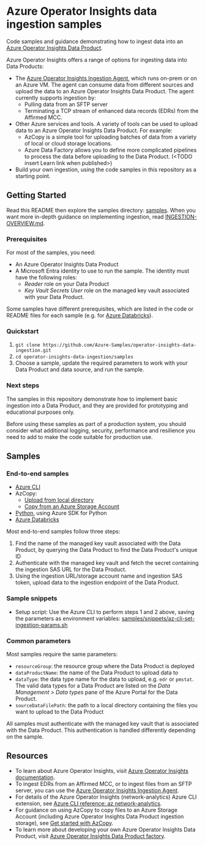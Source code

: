 # Azure Operator Insights data ingestion samples

Code samples and guidance demonstrating how to ingest data into an [Azure Operator Insights Data Product](https://learn.microsoft.com/en-us/azure/operator-insights/).

Azure Operator Insights offers a range of options for ingesting data into Data Products:

- The [Azure Operator Insights Ingestion Agent](https://learn.microsoft.com/en-us/azure/operator-insights/ingestion-agent-overview), which runs on-prem or on an Azure VM. The agent can consume data from different sources and upload the data to an Azure Operator Insights Data Product. The agent currently supports ingestion by:
  - Pulling data from an SFTP server
  - Terminating a TCP stream of enhanced data records (EDRs) from the Affirmed MCC.
- Other Azure services and tools. A variety of tools can be used to upload data to an Azure Operator Insights Data Product. For example:
  - AzCopy is a simple tool for uploading batches of data from a variety of local or cloud storage locations.
  - Azure Data Factory allows you to define more complicated pipelines to process the data before uploading to the Data Product.  (\<TODO insert Learn link when published>)
- Build your own ingestion, using the code samples in this repository as a starting point.

## Getting Started

Read this README then explore the samples directory: [samples](samples). When you want more in-depth guidance on implementing ingestion, read [INGESTION-OVERVIEW.md](INGESTION-OVERVIEW.md).

### Prerequisites

For most of the samples, you need:

- An Azure Operator Insights Data Product
- A Microsoft Entra identity to use to run the sample. The identity must have the following roles:
  - _Reader_ role on your Data Product
  - _Key Vault Secrets User_ role on the managed key vault associated with your Data Product.

Some samples have different prerequisites, which are listed in the code or README files for each sample (e.g. for [Azure Databricks](samples/end-to-end/azure-databricks/README.md)).

### Quickstart

1. `git clone https://github.com/Azure-Samples/operator-insights-data-ingestion.git`
2. `cd operator-insights-data-ingestion/samples`
3. Choose a sample, update the required parameters to work with your Data Product and data source, and run the sample.

### Next steps

The samples in this repository demonstrate how to implement basic ingestion into a Data Product, and they are provided for prototyping and educational purposes only.

Before using these samples as part of a production system, you should consider what additional logging, security, performance and resilience you need to add to make the code suitable for production use.

## Samples

### End-to-end samples

- [Azure CLI](samples/end-to-end/az-cli-aoi-ingestion.sh)
- AzCopy:
  - [Upload from local directory](samples/end-to-end/azcopy-aoi-ingestion-from-local.sh)
  - [Copy from an Azure Storage Account](samples/end-to-end/azcopy-aoi-ingestion-from-storage-account.sh)
- [Python](samples/end-to-end/python-aoi-ingestion.py), using Azure SDK for Python
- [Azure Databricks](samples/end-to-end/azure-databricks/README.md)

Most end-to-end samples follow three steps:

1. Find the name of the managed key vault associated with the Data Product, by querying the Data Product to find the Data Product's unique ID
2. Authenticate with the managed key vault and fetch the secret containing the ingestion SAS URL for the Data Product.
3. Using the ingestion URL/storage account name and ingestion SAS token, upload data to the ingestion endpoint of the Data Product.

### Sample snippets

- Setup script: Use the Azure CLI to perform steps 1 and 2 above, saving the parameters as environment variables: [samples/snippets/az-cli-set-ingestion-params.sh](samples/snippets/az-cli-set-ingestion-params.sh)

### Common parameters

Most samples require the same parameters:

- `resourceGroup`: the resource group where the Data Product is deployed
- `dataProductName`: the name of the Data Product to upload data to
- `dataType`: the data type name for the data to upload, e.g. `edr` or `pmstat`. The valid data types for a Data Product are listed on the _Data Management > Data types_ pane of the Azure Portal for the Data Product.
- `sourceDataFilePath`: the path to a local directory containing the files you want to upload to the Data Product

All samples must authenticate with the managed key vault that is associated with the Data Product. This authentication is handled differently depending on the sample.

## Resources

- To learn about Azure Operator Insights, visit [Azure Operator Insights documentation](https://learn.microsoft.com/en-us/azure/operator-insights/).
- To ingest EDRs from an Affirmed MCC, or to ingest files from an SFTP server, you can use the [Azure Operator Insights Ingestion Agent](https://learn.microsoft.com/en-us/azure/operator-insights/ingestion-agent-overview).
- For details of the Azure Operator Insights (network-analytics) Azure CLI extension, see [Azure CLI reference: az network-analytics](https://learn.microsoft.com/en-us/cli/azure/network-analytics?view=azure-cli-latest).
- For guidance on using AzCopy to copy files to an Azure Storage Account (including Azure Operator Insights Data Product ingestion storage), see [Get started with AzCopy](https://learn.microsoft.com/en-us/azure/storage/common/storage-use-azcopy-v10).
- To learn more about developing your own Azure Operator Insights Data Product, visit [Azure Operator Insights Data Product factory](https://learn.microsoft.com/en-us/azure/operator-insights/data-product-factory).

